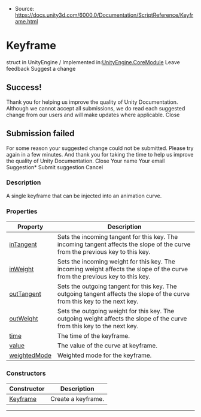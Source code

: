 * Source: https://docs.unity3d.com/6000.0/Documentation/ScriptReference/Keyframe.html

# Keyframe
struct in UnityEngine
/
Implemented in:[UnityEngine.CoreModule](https://docs.unity3d.com/6000.0/Documentation/ScriptReference/UnityEngine.CoreModule.html)
Leave feedback
Suggest a change
## Success!
Thank you for helping us improve the quality of Unity Documentation. Although we cannot accept all submissions, we do read each suggested change from our users and will make updates where applicable.
Close
## Submission failed
For some reason your suggested change could not be submitted. Please <a>try again</a> in a few minutes. And thank you for taking the time to help us improve the quality of Unity Documentation.
Close
Your name Your email Suggestion* Submit suggestion
Cancel
### Description
A single keyframe that can be injected into an animation curve.
### Properties
Property | Description  
---|---  
[inTangent](https://docs.unity3d.com/6000.0/Documentation/ScriptReference/Keyframe-inTangent.html) | Sets the incoming tangent for this key. The incoming tangent affects the slope of the curve from the previous key to this key.  
[inWeight](https://docs.unity3d.com/6000.0/Documentation/ScriptReference/Keyframe-inWeight.html) | Sets the incoming weight for this key. The incoming weight affects the slope of the curve from the previous key to this key.  
[outTangent](https://docs.unity3d.com/6000.0/Documentation/ScriptReference/Keyframe-outTangent.html) | Sets the outgoing tangent for this key. The outgoing tangent affects the slope of the curve from this key to the next key.  
[outWeight](https://docs.unity3d.com/6000.0/Documentation/ScriptReference/Keyframe-outWeight.html) | Sets the outgoing weight for this key. The outgoing weight affects the slope of the curve from this key to the next key.  
[time](https://docs.unity3d.com/6000.0/Documentation/ScriptReference/Keyframe-time.html) | The time of the keyframe.  
[value](https://docs.unity3d.com/6000.0/Documentation/ScriptReference/Keyframe-value.html) | The value of the curve at keyframe.  
[weightedMode](https://docs.unity3d.com/6000.0/Documentation/ScriptReference/Keyframe-weightedMode.html) | Weighted mode for the keyframe.  
### Constructors
Constructor | Description  
---|---  
[Keyframe](https://docs.unity3d.com/6000.0/Documentation/ScriptReference/Keyframe-ctor.html) | Create a keyframe.  
* * *
